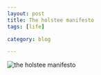 ```yaml
---
layout: post
title: The holstee manifesto
tags: [life]

category: blog

---
```


![the holstee manifesto](http://i.imgur.com/G8RRuaJ.jpg)
